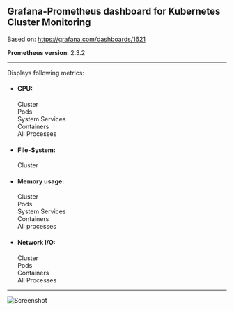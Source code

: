 Grafana-Prometheus dashboard for Kubernetes Cluster Monitoring
---
Based on: https://grafana.com/dashboards/1621
 
**Prometheus version**: 2.3.2

---

Displays following metrics:

* #### CPU:

  Cluster  
  Pods  
  System Services  
  Containers  
  All Processes  

* #### File-System:

  Cluster

* #### Memory usage:

  Cluster  
  Pods  
  System Services  
  Containers  
  All processes  

* #### Network I/O:

  Cluster  
  Pods  
  Containers  
  All Processes  

---

![Screenshot][0]

  [0]: https://i.imgur.com/pm0DDEp.png
